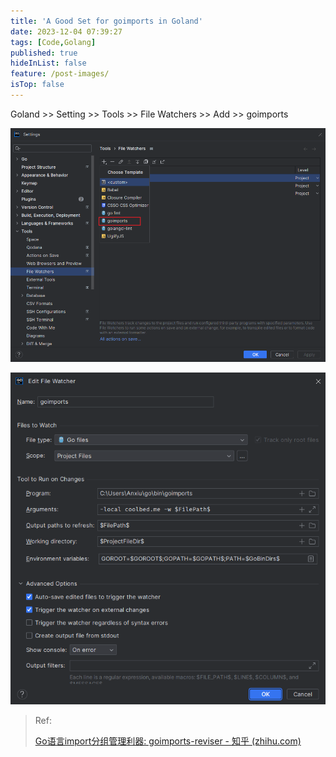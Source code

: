 ```yaml
---
title: 'A Good Set for goimports in Goland'
date: 2023-12-04 07:39:27
tags: [Code,Golang]
published: true
hideInList: false
feature: /post-images/
isTop: false
---
```




Goland >> Setting >> Tools >> File Watchers >> Add >> goimports

![image-20231204083819575](https://raw.githubusercontent.com/Anxiu0101/PicgoImg/master/image-20231204083819575.png)

![image-20231204083724267](https://raw.githubusercontent.com/Anxiu0101/PicgoImg/master/image-20231204083724267.png)





> Ref:
>
> [Go语言import分组管理利器: goimports-reviser - 知乎 (zhihu.com)](https://zhuanlan.zhihu.com/p/411181637)